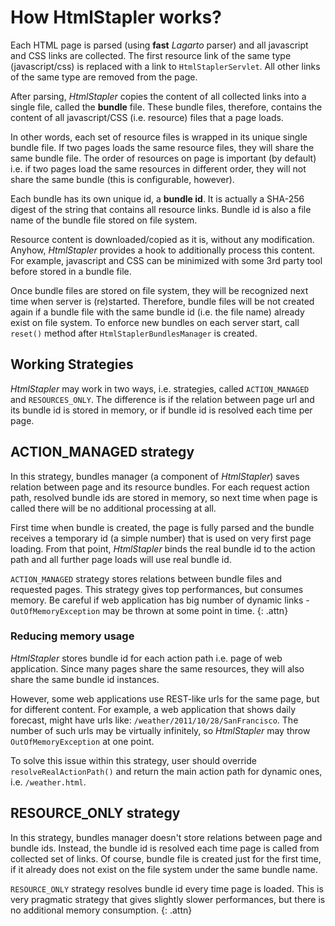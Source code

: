 # How HtmlStapler works?

Each HTML page is parsed (using **fast** *Lagarto* parser) and all
javascript and CSS links are collected. The first resource link of the
same type (javascript/css) is replaced with a link to
`HtmlStaplerServlet`. All other links of the same type are removed from
the page.

After parsing, *HtmlStapler* copies the content of all collected links
into a single file, called the **bundle** file. These bundle files,
therefore, contains the content of all javascript/CSS (i.e. resource)
files that a page loads.

In other words, each set of resource files is wrapped in its unique
single bundle file. If two pages loads the same resource files, they
will share the same bundle file. The order of resources on page is
important (by default) i.e. if two pages load the same resources in
different order, they will not share the same bundle (this is
configurable, however).

Each bundle has its own unique id, a **bundle id**. It is actually a
SHA-256 digest of the string that contains all resource links. Bundle id
is also a file name of the bundle file stored on file system.

Resource content is downloaded/copied as it is, without any
modification. Anyhow, *HtmlStapler* provides a hook to additionally
process this content. For example, javascript and CSS can be minimized
with some 3rd party tool before stored in a bundle file.

Once bundle files are stored on file system, they will be recognized
next time when server is (re)started. Therefore, bundle files will be
not created again if a bundle file with the same bundle id (i.e. the
file name) already exist on file system. To enforce new bundles on each
server start, call `reset()` method after `HtmlStaplerBundlesManager` is
created.

## Working Strategies

*HtmlStapler* may work in two ways, i.e. strategies, called
`ACTION_MANAGED` and `RESOURCES_ONLY`. The difference is if the relation
between page url and its bundle id is stored in memory, or if bundle id
is resolved each time per page.

## ACTION\_MANAGED strategy

In this strategy, bundles manager (a component of *HtmlStapler*) saves
relation between page and its resource bundles. For each request action
path, resolved bundle ids are stored in memory, so next time when page
is called there will be no additional processing at all.

First time when bundle is created, the page is fully parsed and the
bundle receives a temporary id (a simple number) that is used on very
first page loading. From that point, *HtmlStapler* binds the real bundle
id to the action path and all further page loads will use real bundle
id.

`ACTION_MANAGED` strategy stores relations between bundle files and
requested pages. This strategy gives top performances, but consumes
memory. Be careful if web application has big number of dynamic links -
`OutOfMemoryException` may be thrown at some point in time.
{: .attn}

### Reducing memory usage

*HtmlStapler* stores bundle id for each action path i.e. page of web
application. Since many pages share the same resources, they will also
share the same bundle id instances.

However, some web applications use REST-like urls for the same page, but
for different content. For example, a web application that shows daily
forecast, might have urls like: `/weather/2011/10/28/SanFrancisco`. The
number of such urls may be virtually infinitely, so *HtmlStapler* may
throw `OutOfMemoryException` at one point.

To solve this issue within this strategy, user should override
`resolveRealActionPath()` and return the main action path for dynamic
ones, i.e. `/weather.html`.

## RESOURCE\_ONLY strategy

In this strategy, bundles manager doesn't store relations between page
and bundle ids. Instead, the bundle id is resolved each time page is
called from collected set of links. Of course, bundle file is created
just for the first time, if it already does not exist on the file system
under the same bundle name.

`RESOURCE_ONLY` strategy resolves bundle id every time page is loaded.
This is very pragmatic strategy that gives slightly slower performances,
but there is no additional memory consumption.
{: .attn}

